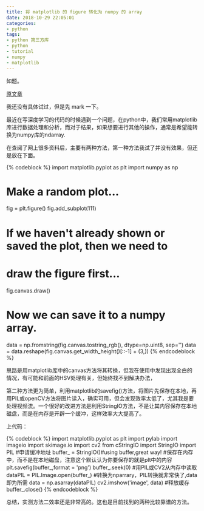 ```yaml
---
title: 将 matplotlib 的 figure 转化为 numpy 的 array
date: 2018-10-29 22:05:01
categories:
- python
tags:
- python 第三方库
- python
- tutorial
- numpy
- matplotlib
---
```

如题。

<!-- more -->

[原文章](https://blog.csdn.net/aa846555831/article/details/52372884)


我还没有具体试过，但是先 mark 一下。

最近在写深度学习的代码的时候遇到一个问题，在python中，我们常用matplotlib库进行数据处理和分析，而对于结果，如果想要进行其他的操作，通常是希望能转换为numpy库的ndarray.

在查阅了网上很多资料后，主要有两种方法，第一种方法我试了并没有效果，但还是放在下面。

{% codeblock %}
import matplotlib.pyplot as plt
import numpy as np

# Make a random plot...
fig = plt.figure()
fig.add_subplot(111)

# If we haven't already shown or saved the plot, then we need to
# draw the figure first...
fig.canvas.draw()

# Now we can save it to a numpy array.
data = np.fromstring(fig.canvas.tostring_rgb(), dtype=np.uint8, sep='')
data = data.reshape(fig.canvas.get_width_height()[::-1] + (3,))
{% endcodeblock %}

思路是用matplotlib库中的canvas方法将其转换，但我在使用中发现出现全白的情况，有可能和前面的HSV处理有关，但始终找不到解决办法，

第二种方法更为简单，利用matplotlib的savefig()方法，将图片先保存在本地，再用PIL或openCV方法将图片读入，确实可用，但会发现效率太低了，尤其我是要处理视频流。一个很好的改进方法是利用StringIO方法，不是让其内容保存在本地磁盘，而是在内存是开辟一个缓冲，这样效率大大提高了。

上代码：

{% codeblock %}
import matplotlib.pyplot as plt
import pylab
import imageio
import skimage.io
import cv2
from cStringIO import StringIO
import PIL
#申请缓冲地址
buffer_ = StringIO()#using buffer,great way!
#保存在内存中，而不是在本地磁盘，注意这个默认认为你要保存的就是plt中的内容
plt.savefig(buffer_,format = 'png')
buffer_.seek(0)
#用PIL或CV2从内存中读取
dataPIL = PIL.Image.open(buffer_)
#转换为nparrary，PIL转换就非常快了,data即为所需
data = np.asarray(dataPIL)
cv2.imshow('image', data)
#释放缓存    
buffer_.close()
{% endcodeblock %}

总结，实测方法二效率还是非常高的。这也是目前找到的两种比较靠谱的方法。